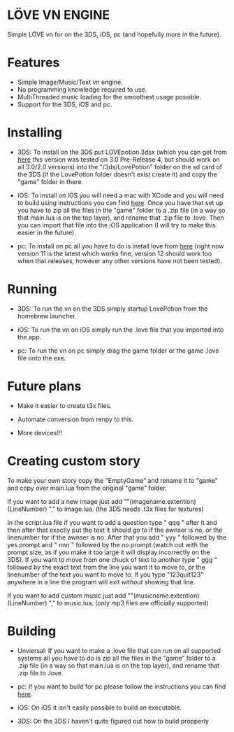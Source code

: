 # LÖVE VN ENGINE

 Simple LÖVE vn for on the 3DS, iOS, pc (and hopefully more in the future).

# Features

- Simple Image/Music/Text vn engine.
- No programming knowledge required to use.
- MultiThreaded music loading for the smoothest usage possible.
- Support for the 3DS, iOS and pc.

# Installing

- 3DS: To install on the 3DS put LOVEpotion.3dsx (which you can get from [here](https://github.com/lovebrew/lovepotion/releases) this version was tested on 3.0 Pre-Release 4, but should work on all 3.0/2.0 versions) into the "/3ds/LovePotion" folder on the sd card of the 3DS (if the LovePotion folder doesn't exist create it) and copy the "game" folder in there.

- iOS: To install on iOS you will need a mac with XCode and you will need to build using instructions you can find [here](https://github.com/love2d/love#iOS). Once you have that set up you have to zip all the files in the "game" folder to a .zip file (in a way so that main.lua is on the top layer), and rename that .zip file to .love. Then you can import that file into the iOS application (I will try to make this easier in the future).

- pc: To install on pc all you have to do is install love from [here](https://github.com/love2d/love/releases) (right now version 11 is the latest which works fine, version 12 should work too when that releases, however any other versions have not been tested).

# Running

- 3DS: To run the vn on the 3DS simply startup LovePotion from the homebrew launcher.

- iOS: To run the vn on iOS simply run the .love file that you imported into the app.

- pc: To run the vn on pc simply drag the game folder or the game .love file onto the exe.

# Future plans

- Make it easier to create t3x files.

- Automate conversion from renpy to this.

- More devices!!!

# Creating custom story

To make your own story copy the "EmptyGame" and rename it to "game" and copy over main.lua from the original "game" folder.

If you want to add a new image just add ""(imagename.extention) (LineNumber) "," to image.lua. (the 3DS needs .t3x files for textures)

In the script.lua file if you want to add a question type " qqq " after it and then after that exactly put the text it should go to if the awnser is no, or the linenumber for if the awnser is no. After that you add " yyy " followed by the yes prompt and " nnn " followed by the no prompt (watch out with the prompt size, as if you make it too large it will display incorrectly on the 3DS).
If you want to move from one chuck of text to another type " ggg " followed by the exact text from the line you want it to move to, or the linenumber of the text you want to move to.
If you type "123quit123" anywhere in a line the program will exit *without* showing that line.

If you want to add custom music just add ""(musicname.extention) (LineNumber) "," to music.lua. (only mp3 files are officially supported)

# Building

- Unviersal: If you want to make a .love file that can run on all supported systems all you have to do is zip all the files in the "game" folder to a .zip file (in a way so that main.lua is on the top layer), and rename that .zip file to .love.

- pc: If you want to build for pc please follow the instructions you can find [here](https://love2d.org/wiki/Game_Distribution#Creating_a_Windows_Executable).

- iOS: On iOS it isn't easily possible to build an executable.

- 3DS: On the 3DS I haven't quite figured out how to build propperly
